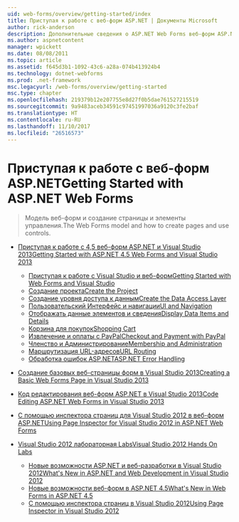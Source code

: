 ```yaml
---
uid: web-forms/overview/getting-started/index
title: Приступая к работе с веб-форм ASP.NET | Документы Microsoft
author: rick-anderson
description: Дополнительные сведения о ASP.NET Web Forms веб-форм ASP.NET позволяет построения динамических веб-сайтов с помощью знакомую модель и перетащите, управляемые событиями. Область конструктора и hund...
ms.author: aspnetcontent
manager: wpickett
ms.date: 08/08/2011
ms.topic: article
ms.assetid: f645d3b1-1092-43c6-a28a-074b413924b4
ms.technology: dotnet-webforms
ms.prod: .net-framework
msc.legacyurl: /web-forms/overview/getting-started
msc.type: chapter
ms.openlocfilehash: 219379b12e207755e8d27f0b5dae761527215519
ms.sourcegitcommit: 9a9483aceb34591c97451997036a9120c3fe2baf
ms.translationtype: HT
ms.contentlocale: ru-RU
ms.lasthandoff: 11/10/2017
ms.locfileid: "26516573"
---
```

<a name="getting-started-with-aspnet-web-forms"></a><span data-ttu-id="a539e-104">Приступая к работе с веб-форм ASP.NET</span><span class="sxs-lookup"><span data-stu-id="a539e-104">Getting Started with ASP.NET Web Forms</span></span>
====================
> <span data-ttu-id="a539e-105">Модель веб-форм и создание страницы и элементы управления.</span><span class="sxs-lookup"><span data-stu-id="a539e-105">The Web Forms model and how to create pages and use controls.</span></span>


- [<span data-ttu-id="a539e-106">Приступая к работе с 4,5 веб-форм ASP.NET и Visual Studio 2013</span><span class="sxs-lookup"><span data-stu-id="a539e-106">Getting Started with ASP.NET 4.5 Web Forms and Visual Studio 2013</span></span>](getting-started-with-aspnet-45-web-forms/index.md)

    - [<span data-ttu-id="a539e-107">Приступая к работе с Visual Studio и веб-форм</span><span class="sxs-lookup"><span data-stu-id="a539e-107">Getting Started with Web Forms and Visual Studio</span></span>](getting-started-with-aspnet-45-web-forms/introduction-and-overview.md)
    - [<span data-ttu-id="a539e-108">Создание проекта</span><span class="sxs-lookup"><span data-stu-id="a539e-108">Create the Project</span></span>](getting-started-with-aspnet-45-web-forms/create-the-project.md)
    - [<span data-ttu-id="a539e-109">Создание уровня доступа к данным</span><span class="sxs-lookup"><span data-stu-id="a539e-109">Create the Data Access Layer</span></span>](getting-started-with-aspnet-45-web-forms/create_the_data_access_layer.md)
    - [<span data-ttu-id="a539e-110">Пользовательский Интерфейс и навигации</span><span class="sxs-lookup"><span data-stu-id="a539e-110">UI and Navigation</span></span>](getting-started-with-aspnet-45-web-forms/ui_and_navigation.md)
    - [<span data-ttu-id="a539e-111">Отображать данные элементов и сведения</span><span class="sxs-lookup"><span data-stu-id="a539e-111">Display Data Items and Details</span></span>](getting-started-with-aspnet-45-web-forms/display_data_items_and_details.md)
    - [<span data-ttu-id="a539e-112">Корзина для покупок</span><span class="sxs-lookup"><span data-stu-id="a539e-112">Shopping Cart</span></span>](getting-started-with-aspnet-45-web-forms/shopping-cart.md)
    - [<span data-ttu-id="a539e-113">Извлечение и оплаты с PayPal</span><span class="sxs-lookup"><span data-stu-id="a539e-113">Checkout and Payment with PayPal</span></span>](getting-started-with-aspnet-45-web-forms/checkout-and-payment-with-paypal.md)
    - [<span data-ttu-id="a539e-114">Членство и Администрирование</span><span class="sxs-lookup"><span data-stu-id="a539e-114">Membership and Administration</span></span>](getting-started-with-aspnet-45-web-forms/membership-and-administration.md)
    - [<span data-ttu-id="a539e-115">Маршрутизация URL-адресов</span><span class="sxs-lookup"><span data-stu-id="a539e-115">URL Routing</span></span>](getting-started-with-aspnet-45-web-forms/url-routing.md)
    - [<span data-ttu-id="a539e-116">Обработка ошибок ASP.NET</span><span class="sxs-lookup"><span data-stu-id="a539e-116">ASP.NET Error Handling</span></span>](getting-started-with-aspnet-45-web-forms/aspnet-error-handling.md)
- [<span data-ttu-id="a539e-117">Создание базовых веб-страницы форм в Visual Studio 2013</span><span class="sxs-lookup"><span data-stu-id="a539e-117">Creating a Basic Web Forms Page in Visual Studio 2013</span></span>](creating-a-basic-web-forms-page.md)
- [<span data-ttu-id="a539e-118">Код редактирования веб-форм ASP.NET в Visual Studio 2013</span><span class="sxs-lookup"><span data-stu-id="a539e-118">Code Editing ASP.NET Web Forms in Visual Studio 2013</span></span>](code-editing-in-web-forms-pages.md)
- [<span data-ttu-id="a539e-119">С помощью инспектора страниц для Visual Studio 2012 в веб-форм ASP.NET</span><span class="sxs-lookup"><span data-stu-id="a539e-119">Using Page Inspector for Visual Studio 2012 in ASP.NET Web Forms</span></span>](using-page-inspector-in-a-visual-studio-11-beta-web-forms-project.md)
- [<span data-ttu-id="a539e-120">Visual Studio 2012 лабораторная Labs</span><span class="sxs-lookup"><span data-stu-id="a539e-120">Visual Studio 2012 Hands On Labs</span></span>](hands-on-labs/index.md)

    - [<span data-ttu-id="a539e-121">Новые возможности ASP.NET и веб-разработки в Visual Studio 2012</span><span class="sxs-lookup"><span data-stu-id="a539e-121">What's New in ASP.NET and Web Development in Visual Studio 2012</span></span>](hands-on-labs/whats-new-in-aspnet-and-web-development-in-visual-studio-2012.md)
    - [<span data-ttu-id="a539e-122">Новые возможности веб-форм в ASP.NET 4.5</span><span class="sxs-lookup"><span data-stu-id="a539e-122">What's New in Web Forms in ASP.NET 4.5</span></span>](hands-on-labs/whats-new-in-web-forms-in-aspnet-45.md)
    - [<span data-ttu-id="a539e-123">С помощью инспектора страниц в Visual Studio 2012</span><span class="sxs-lookup"><span data-stu-id="a539e-123">Using Page Inspector in Visual Studio 2012</span></span>](hands-on-labs/using-page-inspector-in-visual-studio-2012.md)
